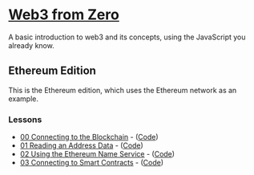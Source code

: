 # [Web3 from Zero](https://kay-is.github.io/web3-from-zero)

A basic introduction to web3 and its concepts, using the JavaScript you already know.

## Ethereum Edition

This is the Ethereum edition, which uses the Ethereum network as an example.

### Lessons

- [00 Connecting to the Blockchain](https://kay-is.github.io/web3-from-zero/00-connect-to-blockchain.html) - ([Code](00-connect-to-blockchain.html))
- [01 Reading an Address Data](https://kay-is.github.io/web3-from-zero/01-read-address-data.html) - ([Code](01-read-address-data.html))
- [02 Using the Ethereum Name Service](https://kay-is.github.io/web3-from-zero/02-using-ens.html) - ([Code](02-using-ens.html))
- [03 Connecting to Smart Contracts](https://kay-is.github.io/web3-from-zero/03-connect-to-contracts.html) - ([Code](03-connect-to-contracts.html))
